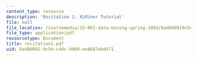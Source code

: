 ```yaml
---
content_type: resource
description: 'Recitation 1: XLMiner Tutorial'
file: null
file_location: /coursemedia/15-062-data-mining-spring-2003/8ad860919c5ec4dc4960ee8687ebd471_recitation1.pdf
file_type: application/pdf
resourcetype: Document
title: recitation1.pdf
uid: 8ad86091-9c5e-c4dc-4960-ee8687ebd471
---
```


